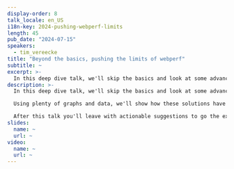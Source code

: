```yaml
---
display-order: 8
talk_locale: en_US
i18n-key: 2024-pushing-webperf-limits
length: 45
pub_date: "2024-07-15"
speakers:
  - tim_vereecke
title: "Beyond the basics, pushing the limits of webperf"
subtitle: ~
excerpt: >-
  In this deep dive talk, we'll skip the basics and look at some advanced tuning techniques to make a modern website lightning fast. Using plenty of graphs and data, we'll show how these solutions have helped make scalemates.com the fastest (and largest) scale modeling website in the world. After this talk you'll leave with actionable suggestions to go the extra mile. Perfect if you agree that only 75% isn't good enough. Perfect if you believe websites should be fast on all browsers, all devices, all connections, everywhere.
description: >-
  In this deep dive talk, we'll skip the basics and look at some advanced tuning techniques to make a modern website lightning fast.

  Using plenty of graphs and data, we'll show how these solutions have helped make scalemates.com the fastest (and largest) scale modeling website in the world.

  After this talk you'll leave with actionable suggestions to go the extra mile. Perfect if you agree that only 75% isn't good enough. Perfect if you believe websites should be fast on all browsers, all devices, all connections, everywhere.
slides:
  name: ~
  url: ~
video:
  name: ~
  url: ~
---
```

